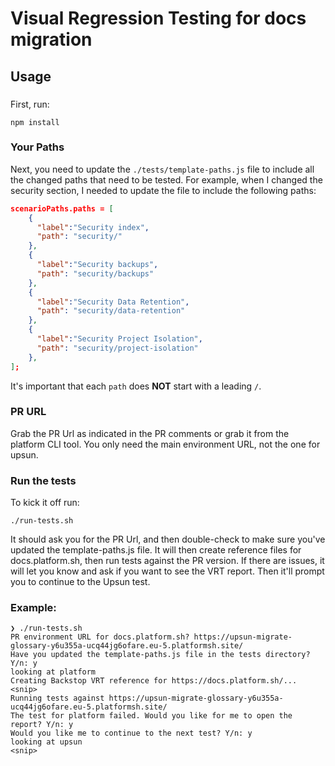 # Visual Regression Testing for docs migration

## Usage
###
First, run:
```shell
npm install
```

### Your Paths
Next, you need to update the `./tests/template-paths.js` file to include all the changed paths that need to  be 
tested. For example, when I changed the security section, I needed to update the file to include the
following paths:

```json
scenarioPaths.paths = [
    {
      "label":"Security index",
      "path": "security/"
    },
    {
      "label":"Security backups",
      "path": "security/backups"
    },
    {
      "label":"Security Data Retention",
      "path": "security/data-retention"
    },
    {
      "label":"Security Project Isolation",
      "path": "security/project-isolation"
    },  
];
```

It's important that each `path` does **NOT** start with a leading `/`. 

### PR URL
Grab the PR Url as indicated in the PR comments or grab it from the platform CLI tool. You only need
the main environment URL, not the one for upsun. 

### Run the tests
To kick it off run:
```shell
./run-tests.sh
```

It should ask you for the PR Url, and then double-check to make sure you've updated the 
template-paths.js file. It will then create reference files for docs.platform.sh, then run tests
against the PR version. If there are issues, it will let you know and ask if you want to see the 
VRT report. Then it'll prompt you to continue to the Upsun test.

### Example:
```shell
❯ ./run-tests.sh
PR environment URL for docs.platform.sh? https://upsun-migrate-glossary-y6u355a-ucq44jg6ofare.eu-5.platformsh.site/
Have you updated the template-paths.js file in the tests directory? Y/n: y
looking at platform 
Creating Backstop VRT reference for https://docs.platform.sh/... 
<snip>
Running tests against https://upsun-migrate-glossary-y6u355a-ucq44jg6ofare.eu-5.platformsh.site/
The test for platform failed. Would you like for me to open the report? Y/n: y
Would you like me to continue to the next test? Y/n: y
looking at upsun 
<snip>
```